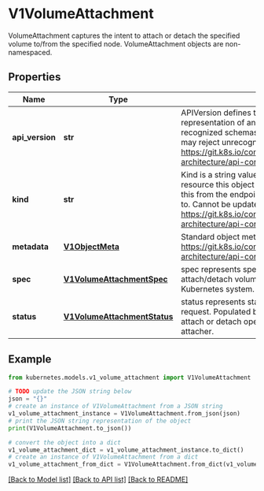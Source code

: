 # V1VolumeAttachment

VolumeAttachment captures the intent to attach or detach the specified volume to/from the specified node.  VolumeAttachment objects are non-namespaced.

## Properties

Name | Type | Description | Notes
------------ | ------------- | ------------- | -------------
**api_version** | **str** | APIVersion defines the versioned schema of this representation of an object. Servers should convert recognized schemas to the latest internal value, and may reject unrecognized values. More info: https://git.k8s.io/community/contributors/devel/sig-architecture/api-conventions.md#resources | [optional] 
**kind** | **str** | Kind is a string value representing the REST resource this object represents. Servers may infer this from the endpoint the client submits requests to. Cannot be updated. In CamelCase. More info: https://git.k8s.io/community/contributors/devel/sig-architecture/api-conventions.md#types-kinds | [optional] 
**metadata** | [**V1ObjectMeta**](V1ObjectMeta.md) | Standard object metadata. More info: https://git.k8s.io/community/contributors/devel/sig-architecture/api-conventions.md#metadata | [optional] 
**spec** | [**V1VolumeAttachmentSpec**](V1VolumeAttachmentSpec.md) | spec represents specification of the desired attach/detach volume behavior. Populated by the Kubernetes system. | 
**status** | [**V1VolumeAttachmentStatus**](V1VolumeAttachmentStatus.md) | status represents status of the VolumeAttachment request. Populated by the entity completing the attach or detach operation, i.e. the external-attacher. | [optional] 

## Example

```python
from kubernetes.models.v1_volume_attachment import V1VolumeAttachment

# TODO update the JSON string below
json = "{}"
# create an instance of V1VolumeAttachment from a JSON string
v1_volume_attachment_instance = V1VolumeAttachment.from_json(json)
# print the JSON string representation of the object
print(V1VolumeAttachment.to_json())

# convert the object into a dict
v1_volume_attachment_dict = v1_volume_attachment_instance.to_dict()
# create an instance of V1VolumeAttachment from a dict
v1_volume_attachment_from_dict = V1VolumeAttachment.from_dict(v1_volume_attachment_dict)
```
[[Back to Model list]](../README.md#documentation-for-models) [[Back to API list]](../README.md#documentation-for-api-endpoints) [[Back to README]](../README.md)


